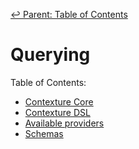 ﻿[↩  Parent: Table of Contents](../README.md)

 # Querying

Table of Contents:
- [Contexture Core](contexture-core.md)
- [Contexture DSL](contexture-dsl.md)
- [Available providers](available-providers.md)
- [Schemas](schemas.md)
